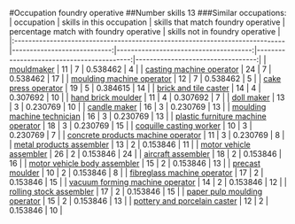 #Occupation foundry operative
##Number skills 13
###Similar occupations:
| occupation                                                                  |   skills in this occupation |   skills that match foundry operative |   percentage match with foundry operative |   skills not in foundry operative |
|:----------------------------------------------------------------------------|----------------------------:|--------------------------------------:|------------------------------------------:|----------------------------------:|
| [mouldmaker](mouldmaker.md)                                                 |                          11 |                                     7 |                                  0.538462 |                                 4 |
| [casting machine operator](casting_machine_operator.md)                     |                          24 |                                     7 |                                  0.538462 |                                17 |
| [moulding machine operator](moulding_machine_operator.md)                   |                          12 |                                     7 |                                  0.538462 |                                 5 |
| [cake press operator](cake_press_operator.md)                               |                          19 |                                     5 |                                  0.384615 |                                14 |
| [brick and tile caster](brick_and_tile_caster.md)                           |                          14 |                                     4 |                                  0.307692 |                                10 |
| [hand brick moulder](hand_brick_moulder.md)                                 |                          11 |                                     4 |                                  0.307692 |                                 7 |
| [doll maker](doll_maker.md)                                                 |                          13 |                                     3 |                                  0.230769 |                                10 |
| [candle maker](candle_maker.md)                                             |                          16 |                                     3 |                                  0.230769 |                                13 |
| [moulding machine technician](moulding_machine_technician.md)               |                          16 |                                     3 |                                  0.230769 |                                13 |
| [plastic furniture machine operator](plastic_furniture_machine_operator.md) |                          18 |                                     3 |                                  0.230769 |                                15 |
| [coquille casting worker](coquille_casting_worker.md)                       |                          10 |                                     3 |                                  0.230769 |                                 7 |
| [concrete products machine operator](concrete_products_machine_operator.md) |                          11 |                                     3 |                                  0.230769 |                                 8 |
| [metal products assembler](metal_products_assembler.md)                     |                          13 |                                     2 |                                  0.153846 |                                11 |
| [motor vehicle assembler](motor_vehicle_assembler.md)                       |                          26 |                                     2 |                                  0.153846 |                                24 |
| [aircraft assembler](aircraft_assembler.md)                                 |                          18 |                                     2 |                                  0.153846 |                                16 |
| [motor vehicle body assembler](motor_vehicle_body_assembler.md)             |                          15 |                                     2 |                                  0.153846 |                                13 |
| [precast moulder](precast_moulder.md)                                       |                          10 |                                     2 |                                  0.153846 |                                 8 |
| [fibreglass machine operator](fibreglass_machine_operator.md)               |                          17 |                                     2 |                                  0.153846 |                                15 |
| [vacuum forming machine operator](vacuum_forming_machine_operator.md)       |                          14 |                                     2 |                                  0.153846 |                                12 |
| [rolling stock assembler](rolling_stock_assembler.md)                       |                          17 |                                     2 |                                  0.153846 |                                15 |
| [paper pulp moulding operator](paper_pulp_moulding_operator.md)             |                          15 |                                     2 |                                  0.153846 |                                13 |
| [pottery and porcelain caster](pottery_and_porcelain_caster.md)             |                          12 |                                     2 |                                  0.153846 |                                10 |
